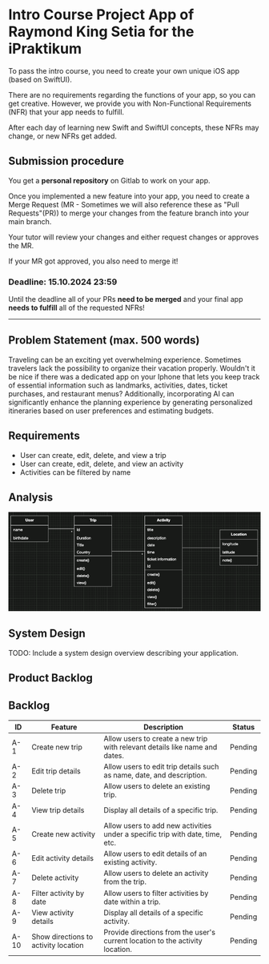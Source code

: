 # Intro Course Project App of Raymond King Setia for the iPraktikum

To pass the intro course, you need to create your own unique iOS app (based on SwiftUI).

There are no requirements regarding the functions of your app, so you can get creative.
However, we provide you with Non-Functional Requirements (NFR) that your app needs to fulfill.

After each day of learning new Swift and SwiftUI concepts, these NFRs may change, or new NFRs get added.

## Submission procedure

You get a **personal repository** on Gitlab to work on your app.

Once you implemented a new feature into your app, you need to create a Merge Request (MR - Sometimes we will also reference these as "Pull Requests"(PR)) to merge your changes from the feature branch into your main branch.

Your tutor will review your changes and either request changes or approves the MR.

If your MR got approved, you also need to merge it!

### Deadline: **15.10.2024 23:59**

Until the deadline all of your PRs **need to be merged** and your final app **needs to fulfill** all of the requested NFRs!

---

## Problem Statement (max. 500 words)

Traveling can be an exciting yet overwhelming experience. Sometimes travelers lack the possibility to organize their vacation properly. Wouldn't it be nice if there was a dedicated app on your Iphone that lets you keep track of essential information such as landmarks, activities, dates, ticket purchases, and restaurant menus? Additionally, incorporating AI can significantly enhance the planning experience by generating personalized itineraries based on user preferences and estimating budgets.

## Requirements

- User can create, edit, delete, and view a trip
- User can create, edit, delete, and view an activity
- Activities can be filtered by name

## Analysis

![UML-Diagram](./UML-Diagram.png)

## System Design

TODO: Include a system design overview describing your application.

## Product Backlog

## Backlog

| ID  | Feature                              | Description                                                                  | Status  |
| --- | ------------------------------------ | ---------------------------------------------------------------------------  | ------- |
| A-1 | Create new trip                      | Allow users to create a new trip with relevant details like name and dates.  | Pending |
| A-2 | Edit trip details                    | Allow users to edit trip details such as name, date, and description.        | Pending |
| A-3 | Delete trip                          | Allow users to delete an existing trip.                                      | Pending |
| A-4 | View trip details                    | Display all details of a specific trip.                                      | Pending |
| A-5 | Create new activity                  | Allow users to add new activities under a specific trip with date, time, etc.| Pending |
| A-6 | Edit activity details                | Allow users to edit details of an existing activity.                         | Pending |
| A-7 | Delete activity                      | Allow users to delete an activity from the trip.                             | Pending |
| A-8 | Filter activity by date              | Allow users to filter activities by date within a trip.                      | Pending |
| A-9 | View activity details                | Display all details of a specific activity.                                  | Pending |
| A-10| Show directions to activity location | Provide directions from the user's current location to the activity location.| Pending |